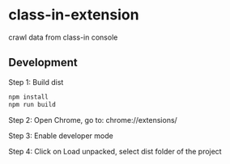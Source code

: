 # class-in-extension

crawl data from class-in console

## Development 

Step 1: Build dist
```bash
npm install
npm run build
```

Step 2: Open Chrome, go to: chrome://extensions/

Step 3: Enable developer mode

Step 4: Click on Load unpacked, select dist folder of the project
